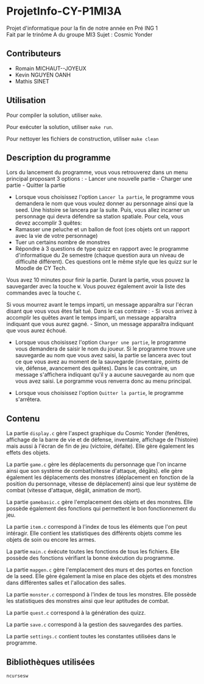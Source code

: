 # ProjetInfo-CY-P1MI3A

Projet d'informatique pour la fin de notre année en Pré ING 1  
Fait par le trinôme A du groupe MI3
Sujet : Cosmic Yonder

## Contributeurs

- Romain MICHAUT--JOYEUX
- Kevin NGUYEN OANH
- Mathis SINET

## Utilisation

Pour compiler la solution, utiliser `make`.

Pour exécuter la solution, utiliser `make run`.

Pour nettoyer les fichiers de construction, utiliser `make clean`

## Description du programme

Lors du lancement du programme, vous vous retrouverez dans un menu principal proposant 3 options :
    - Lancer une nouvelle partie
    - Charger une partie
    - Quitter la partie

- Lorsque vous choisissez l'option `Lancer la partie`, le programme vous demandera le nom que vous voulez donner au personnage ainsi que la seed. Une histoire se lancera par la suite. Puis, vous allez incarner un personnage qui devra défendre sa station spatiale. Pour cela, vous devez accomplir 3 quêtes:
- Ramasser une peluche et un ballon de foot (ces objets ont un rapport avec la vie de votre personnage)
- Tuer un certains nombre de monstres
- Répondre à 3 questions de type quizz en rapport avec le programme d'informatique du 2e semestre (chaque question aura un niveau de difficulté différent). Ces questions ont le même style que les quizz sur le Moodle de CY Tech.

Vous avez 10 minutes pour finir la partie. Durant la partie, vous pouvez la sauvegarder avec la touche `W`. Vous pouvez également avoir la liste des commandes avec la touche `C`.

Si vous mourrez avant le temps imparti, un message apparaîtra sur l'écran disant que vous vous êtes fait tué. Dans le cas contraire :
    - Si vous arrivez à accomplir les quêtes avant le temps imparti, un message apparaîtra indiquant que vous aurez gagné.
    - Sinon, un message apparaîtra indiquant que vous aurez échoué.

- Lorsque vous choisissez l'option `Charger une partie`, le programme vous demandera de saisir le nom du joueur. Si le programme trouve une sauvegarde au nom que vous avez saisi, la partie se lancera avec tout ce que vous avez au moment de la sauvegarde (inventaire, points de vie, défense, avancement des quêtes). Dans le cas contraire, un message s'affichera indiquant qu'il y a aucune sauvegarde au nom que vous avez saisi. Le porgramme vous renverra donc au menu principal.

- Lorsque vous choisissez l'option `Quitter la partie`, le programme s'arrêtera.

## Contenu

La partie `display.c` gère l'aspect graphique du Cosmic Yonder (fenêtres, affichage de la barre de vie et de défense, inventaire, affichage de l'histoire) mais aussi à l'écran de fin de jeu (victoire, défaite). Elle gère également les effets des objets.

La partie `game.c` gère les déplacements du personnage que l'on incarne ainsi que son système de combat(vitesse d'attaque, dégâts). elle gère également les déplacements des monstres (déplacement en fonction de la position du personnage, vitesse de déplacement) ainsi que leur système de combat (vitesse d'attaque, dégât, animation de mort).

La partie `gamebasic.c` gère l'emplacement des objets et des monstres. Elle possède également des fonctions qui permettent le bon fonctionnement du jeu.

La partie `item.c` correspond à l'index de tous les éléments que l'on peut intéragir. Elle contient les statistiques des différents objets comme les objets de soin ou encore les armes.

La partie `main.c` éxécute toutes les fonctions de tous les fichiers. Elle possède des fonctions vérifiant la bonne éxécution du programme.

La partie `mapgen.c` gère l'emplacement des murs et des portes en fonction de la seed. Elle gère également la mise en place des objets et des monstres dans différentes salles et l'allocation des salles.

La partie `monster.c` correspond à l'index de tous les monstres. Elle possède les statistiques des monstres ainsi que leur aptitudes de combat.

La partie `quest.c` correspond à la génération des quizz.

La partie `save.c` correspond à la gestion des sauvegardes des parties.

La partie `settings.c` contient toutes les constantes utilisées dans le programme.

## Bibliothèques utilisées

`ncursesw`

